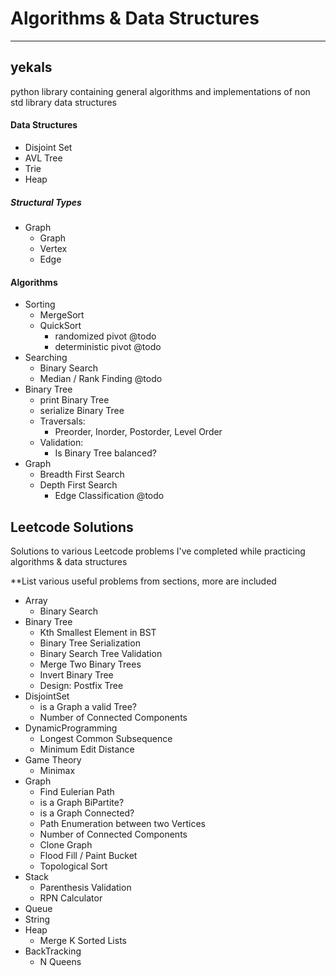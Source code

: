 # Algorithms & Data Structures

-----
## yekals
python library containing general algorithms and implementations of non std library data structures
#### Data Structures
- Disjoint Set
- AVL Tree
- Trie
- Heap
##### Structural Types
- Graph
    - Graph
    - Vertex
    - Edge
#### Algorithms
- Sorting
  - MergeSort
  - QuickSort
    - randomized pivot  @todo
    - deterministic pivot  @todo
- Searching
  - Binary Search
  - Median / Rank Finding  @todo
- Binary Tree
    - print Binary Tree
    - serialize Binary Tree
    - Traversals:
        - Preorder, Inorder, Postorder, Level Order
    - Validation:
        - Is Binary Tree balanced?
- Graph
    - Breadth First Search
    - Depth First Search
      - Edge Classification  @todo
    

## Leetcode Solutions
Solutions to various Leetcode problems I've completed while practicing algorithms & data structures

**List various useful problems from sections, more are included 

- Array
  - Binary Search
- Binary Tree
  - Kth Smallest Element in BST
  - Binary Tree Serialization
  - Binary Search Tree Validation
  - Merge Two Binary Trees
  - Invert Binary Tree
  - Design: Postfix Tree
- DisjointSet
  - is a Graph a valid Tree?
  - Number of Connected Components
- DynamicProgramming
  - Longest Common Subsequence
  - Minimum Edit Distance
- Game Theory
  - Minimax
- Graph
  - Find Eulerian Path
  - is a Graph BiPartite?
  - is a Graph Connected?
  - Path Enumeration between two Vertices 
  - Number of Connected Components 
  - Clone Graph
  - Flood Fill / Paint Bucket
  - Topological Sort
- Stack
  - Parenthesis Validation
  - RPN Calculator
- Queue
- String
- Heap
  - Merge K Sorted Lists
- BackTracking
  - N Queens
